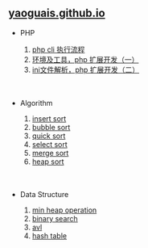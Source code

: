 ## [yaoguais.github.io](https://github.com/Yaoguais) ##

- PHP
	
	1. [php cli 执行流程](?s=md/php/cli.md)
	2. [环境及工具，php 扩展开发（一）](?s=md/php/extension.md)
	3. [ini文件解析，php 扩展开发（二）](?s=md/php/extension-ini.md)

　

- Algorithm

	1. [insert sort](?s=md/algorithm/insert.md)
	2. [bubble sort](?s=md/algorithm/bubble.md)
	3. [quick sort](?s=md/algorithm/quick.md)
	4. [select sort](?s=md/algorithm/select.md)
	5. [merge sort](?s=md/algorithm/merge.md)
	6. [heap sort](?s=md/algorithm/heap.md)

　

- Data Structure

	1. [min heap operation](?s=md/data_structure/heap.md)
	2. [binary search](?s=md/data_structure/binary_search.md)
	3. [avl](?s=md/data_structure/avl.md)
	4. [hash table](?s=md/data_structure/hash.md)